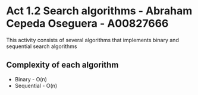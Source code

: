 # Act 1.2 Search algorithms - Abraham Cepeda Oseguera - A00827666
This activity consists of several algorithms that implements binary and sequential search algorithms

## Complexity of each algorithm
* Binary      - O(n)
* Sequential  - O(n)